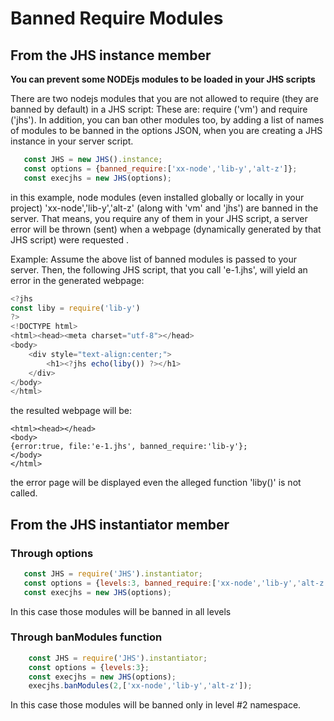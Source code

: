 # Banned Require Modules
## From the JHS instance member
**You can prevent some NODEjs modules to be loaded in your JHS scripts**

There are two nodejs modules that you are not allowed to require (they are banned by default) in  a JHS script:
These are: require ('vm') and require ('jhs'). In addition, you can ban other modules too, 
by adding a list of names of modules to be banned in the options JSON, when you are creating 
a JHS instance in your server script.

 ```javascript 
    const JHS = new JHS().instance;
    const options = {banned_require:['xx-node','lib-y','alt-z']};
    const execjhs = new JHS(options);
 ```
  in this example, node modules (even installed globally or locally in your project) 
  'xx-node','lib-y','alt-z' (along with 'vm' and 'jhs') are banned in the server. 
  That means, you require any of them in your JHS script, a server error will be thrown 
  (sent) when a webpage (dynamically generated by that JHS script) were requested .

Example: Assume the above list of banned modules is passed to your server. Then, the following JHS 
script, that you call 'e-1.jhs', will yield an error in the generated webpage: 
```javascript 
<?jhs
const liby = require('lib-y')
?>
<!DOCTYPE html> 
<html><head><meta charset="utf-8"></head>
<body>
    <div style="text-align:center;">
        <h1><?jhs echo(liby()) ?></h1>
    </div>
</body>
</html>
```
the resulted webpage will be:

```nunjucks
<html><head></head>
<body>
{error:true, file:'e-1.jhs', banned_require:'lib-y'};
</body>
</html>
```
the error page will be displayed even the alleged function 'liby()' 
is not called. 

## From the JHS instantiator member
### Through options
 ```javascript 
    const JHS = require('JHS').instantiator;
    const options = {levels:3, banned_require:['xx-node','lib-y','alt-z']};
    const execjhs = new JHS(options);
 ```
 In this case those modules will be banned in all levels 
 
### Through banModules function
```javascript 
    const JHS = require('JHS').instantiator;
    const options = {levels:3};
    const execjhs = new JHS(options);
    execjhs.banModules(2,['xx-node','lib-y','alt-z']);
 ```
  In this case those modules will be banned only in level #2 namespace.
